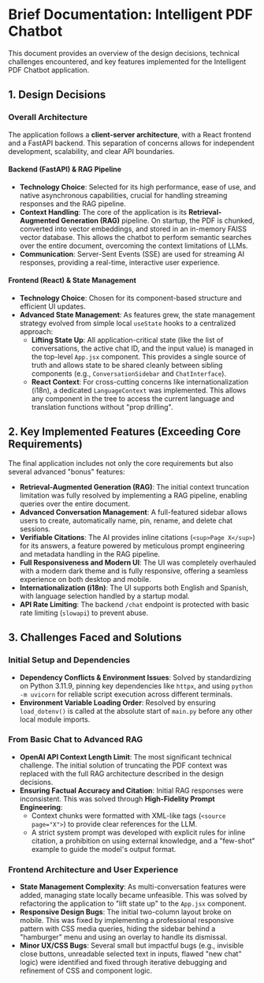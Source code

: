 # Brief Documentation: Intelligent PDF Chatbot

This document provides an overview of the design decisions, technical challenges encountered, and key features implemented for the Intelligent PDF Chatbot application.

## 1. Design Decisions

### Overall Architecture

The application follows a **client-server architecture**, with a React frontend and a FastAPI backend. This separation of concerns allows for independent development, scalability, and clear API boundaries.

#### Backend (FastAPI) & RAG Pipeline
- **Technology Choice**: Selected for its high performance, ease of use, and native asynchronous capabilities, crucial for handling streaming responses and the RAG pipeline.
- **Context Handling**: The core of the application is its **Retrieval-Augmented Generation (RAG)** pipeline. On startup, the PDF is chunked, converted into vector embeddings, and stored in an in-memory FAISS vector database. This allows the chatbot to perform semantic searches over the entire document, overcoming the context limitations of LLMs.
- **Communication**: Server-Sent Events (SSE) are used for streaming AI responses, providing a real-time, interactive user experience.

#### Frontend (React) & State Management
- **Technology Choice**: Chosen for its component-based structure and efficient UI updates.
- **Advanced State Management**: As features grew, the state management strategy evolved from simple local `useState` hooks to a centralized approach:
    - **Lifting State Up**: All application-critical state (like the list of conversations, the active chat ID, and the input value) is managed in the top-level `App.jsx` component. This provides a single source of truth and allows state to be shared cleanly between sibling components (e.g., `ConversationSidebar` and `ChatInterface`).
    - **React Context**: For cross-cutting concerns like internationalization (i18n), a dedicated `LanguageContext` was implemented. This allows any component in the tree to access the current language and translation functions without "prop drilling".

## 2. Key Implemented Features (Exceeding Core Requirements)

The final application includes not only the core requirements but also several advanced "bonus" features:

-   **Retrieval-Augmented Generation (RAG)**: The initial context truncation limitation was fully resolved by implementing a RAG pipeline, enabling queries over the entire document.
-   **Advanced Conversation Management**: A full-featured sidebar allows users to create, automatically name, pin, rename, and delete chat sessions.
-   **Verifiable Citations**: The AI provides inline citations (`<sup>Page X</sup>`) for its answers, a feature powered by meticulous prompt engineering and metadata handling in the RAG pipeline.
-   **Full Responsiveness and Modern UI**: The UI was completely overhauled with a modern dark theme and is fully responsive, offering a seamless experience on both desktop and mobile.
-   **Internationalization (i18n)**: The UI supports both English and Spanish, with language selection handled by a startup modal.
-   **API Rate Limiting**: The backend `/chat` endpoint is protected with basic rate limiting (`slowapi`) to prevent abuse.

## 3. Challenges Faced and Solutions

### Initial Setup and Dependencies
- **Dependency Conflicts & Environment Issues**: Solved by standardizing on Python 3.11.9, pinning key dependencies like `httpx`, and using `python -m uvicorn` for reliable script execution across different terminals.
- **Environment Variable Loading Order**: Resolved by ensuring `load_dotenv()` is called at the absolute start of `main.py` before any other local module imports.

### From Basic Chat to Advanced RAG
- **OpenAI API Context Length Limit**: The most significant technical challenge. The initial solution of truncating the PDF context was replaced with the full RAG architecture described in the design decisions.
- **Ensuring Factual Accuracy and Citation**: Initial RAG responses were inconsistent. This was solved through **High-Fidelity Prompt Engineering**:
    - Context chunks were formatted with XML-like tags (`<source page="X">`) to provide clear references for the LLM.
    - A strict system prompt was developed with explicit rules for inline citation, a prohibition on using external knowledge, and a "few-shot" example to guide the model's output format.

### Frontend Architecture and User Experience
- **State Management Complexity**: As multi-conversation features were added, managing state locally became unfeasible. This was solved by refactoring the application to "lift state up" to the `App.jsx` component.
- **Responsive Design Bugs**: The initial two-column layout broke on mobile. This was fixed by implementing a professional responsive pattern with CSS media queries, hiding the sidebar behind a "hamburger" menu and using an overlay to handle its dismissal.
- **Minor UX/CSS Bugs**: Several small but impactful bugs (e.g., invisible close buttons, unreadable selected text in inputs, flawed "new chat" logic) were identified and fixed through iterative debugging and refinement of CSS and component logic.